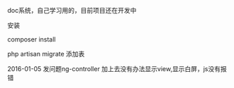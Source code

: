 doc系统，自己学习用的，目前项目还在开发中

安装

composer install

php artisan migrate 添加表

2016-01-05 发问题ng-controller 加上去没有办法显示view,显示白屏，js没有报错
